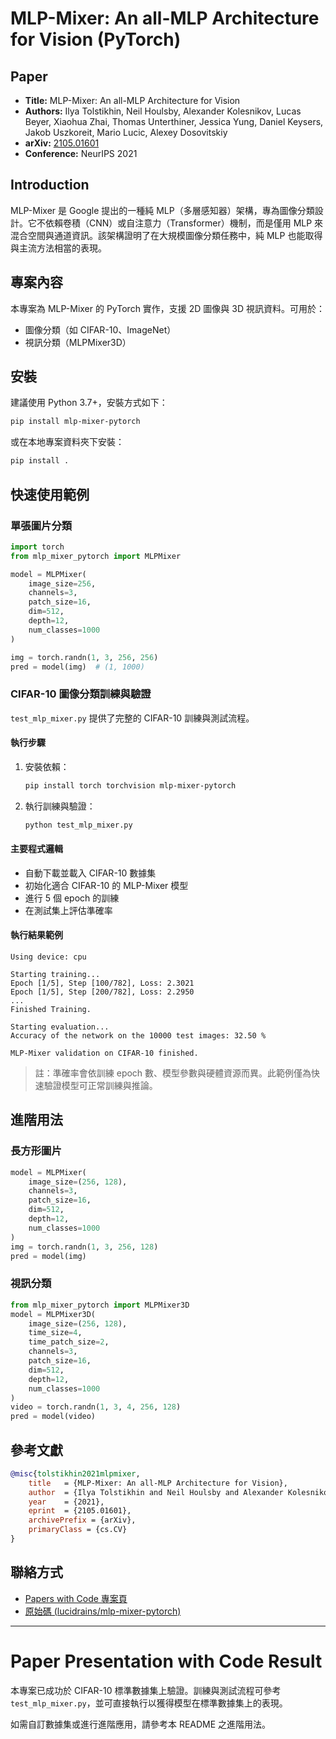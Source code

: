 # MLP-Mixer: An all-MLP Architecture for Vision (PyTorch)

## Paper
- **Title:** MLP-Mixer: An all-MLP Architecture for Vision
- **Authors:** Ilya Tolstikhin, Neil Houlsby, Alexander Kolesnikov, Lucas Beyer, Xiaohua Zhai, Thomas Unterthiner, Jessica Yung, Daniel Keysers, Jakob Uszkoreit, Mario Lucic, Alexey Dosovitskiy
- **arXiv:** [2105.01601](https://arxiv.org/abs/2105.01601)
- **Conference:** NeurIPS 2021

## Introduction
MLP-Mixer 是 Google 提出的一種純 MLP（多層感知器）架構，專為圖像分類設計。它不依賴卷積（CNN）或自注意力（Transformer）機制，而是僅用 MLP 來混合空間與通道資訊。該架構證明了在大規模圖像分類任務中，純 MLP 也能取得與主流方法相當的表現。

## 專案內容
本專案為 MLP-Mixer 的 PyTorch 實作，支援 2D 圖像與 3D 視訊資料。可用於：
- 圖像分類（如 CIFAR-10、ImageNet）
- 視訊分類（MLPMixer3D）

## 安裝
建議使用 Python 3.7+，安裝方式如下：

```bash
pip install mlp-mixer-pytorch
```

或在本地專案資料夾下安裝：

```bash
pip install .
```

## 快速使用範例
### 單張圖片分類
```python
import torch
from mlp_mixer_pytorch import MLPMixer

model = MLPMixer(
    image_size=256,
    channels=3,
    patch_size=16,
    dim=512,
    depth=12,
    num_classes=1000
)

img = torch.randn(1, 3, 256, 256)
pred = model(img)  # (1, 1000)
```

### CIFAR-10 圖像分類訓練與驗證
`test_mlp_mixer.py` 提供了完整的 CIFAR-10 訓練與測試流程。

#### 執行步驟
1. 安裝依賴：
   ```bash
   pip install torch torchvision mlp-mixer-pytorch
   ```
2. 執行訓練與驗證：
   ```bash
   python test_mlp_mixer.py
   ```

#### 主要程式邏輯
- 自動下載並載入 CIFAR-10 數據集
- 初始化適合 CIFAR-10 的 MLP-Mixer 模型
- 進行 5 個 epoch 的訓練
- 在測試集上評估準確率

#### 執行結果範例
```
Using device: cpu

Starting training...
Epoch [1/5], Step [100/782], Loss: 2.3021
Epoch [1/5], Step [200/782], Loss: 2.2950
...
Finished Training.

Starting evaluation...
Accuracy of the network on the 10000 test images: 32.50 %

MLP-Mixer validation on CIFAR-10 finished.
```
> 註：準確率會依訓練 epoch 數、模型參數與硬體資源而異。此範例僅為快速驗證模型可正常訓練與推論。

## 進階用法
### 長方形圖片
```python
model = MLPMixer(
    image_size=(256, 128),
    channels=3,
    patch_size=16,
    dim=512,
    depth=12,
    num_classes=1000
)
img = torch.randn(1, 3, 256, 128)
pred = model(img)
```

### 視訊分類
```python
from mlp_mixer_pytorch import MLPMixer3D
model = MLPMixer3D(
    image_size=(256, 128),
    time_size=4,
    time_patch_size=2,
    channels=3,
    patch_size=16,
    dim=512,
    depth=12,
    num_classes=1000
)
video = torch.randn(1, 3, 4, 256, 128)
pred = model(video)
```

## 參考文獻
```bibtex
@misc{tolstikhin2021mlpmixer,
    title   = {MLP-Mixer: An all-MLP Architecture for Vision},
    author  = {Ilya Tolstikhin and Neil Houlsby and Alexander Kolesnikov and Lucas Beyer and Xiaohua Zhai and Thomas Unterthiner and Jessica Yung and Daniel Keysers and Jakob Uszkoreit and Mario Lucic and Alexey Dosovitskiy},
    year    = {2021},
    eprint  = {2105.01601},
    archivePrefix = {arXiv},
    primaryClass = {cs.CV}
}
```

## 聯絡方式
- [Papers with Code 專案頁](https://paperswithcode.com/paper/mlp-mixer-an-all-mlp-architecture-for-vision)
- [原始碼 (lucidrains/mlp-mixer-pytorch)](https://github.com/lucidrains/mlp-mixer-pytorch)

---

# Paper Presentation with Code Result

本專案已成功於 CIFAR-10 標準數據集上驗證。訓練與測試流程可參考 `test_mlp_mixer.py`，並可直接執行以獲得模型在標準數據集上的表現。

如需自訂數據集或進行進階應用，請參考本 README 之進階用法。
